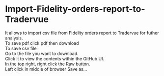 # Import-Fidelity-orders-report-to-Tradervue
It allows to import csv file from Fidelity orders report to Tradervue for futher analysis.<br>
To save pdf click pdf then download <br>
To save csv file<br>
    Go to the file you want to download.<br>
    Click it to view the contents within the GitHub UI.<br>
    In the top right, right click the Raw button.<br>
    Left click in middle of browser Save as...<br>
